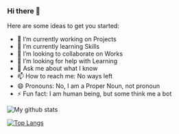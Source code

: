 ### Hi there 👋

Here are some ideas to get you started:

- 🔭 I’m currently working on Projects
- 🌱 I’m currently learning Skills
- 👯 I’m looking to collaborate on Works
- 🤔 I’m looking for help with Learning
- 💬 Ask me about what I know
- 📫 How to reach me: No ways left
- 😄 Pronouns: No, I am a Proper Noun, not pronoun
- ⚡ Fun fact: I am human being, but some think me a bot

![My github stats](https://github-readme-stats1.vercel.app/api?username=mainakfolio&show_icons=true&theme=radical)


[![Top Langs](https://github-readme-stats1.vercel.app/api/top-langs/?username=mainakfolio&theme=blue-green)](https://github.com/mainakfolio/github-readme-stats1) 
